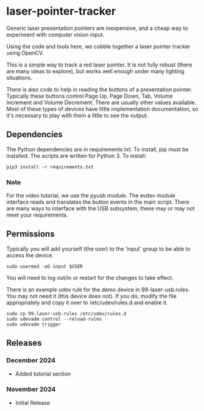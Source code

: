 # laser-pointer-tracker

Generic laser presentation pointers are inexpensive, and a cheap way to experiment with computer vision input.

Using the code and tools here, we cobble together a laser pointer tracker using OpenCV.

This is a simple way to track a red laser pointer. It is not fully robust (there are many ideas to explore), but 
works well enough under many lighting situations.

There is also code to help in reading the buttons of a presentation pointer. Typically these buttons control Page Up,
Page Down, Tab, Volume Increment and Volume Decrement. There are usually other values available. Most of these types
of devices have little implementation documentation, so it's necessary to play with them a little to see the output.

## Dependencies
The Python dependencies are in requirements.txt. To install, pip must be installed. The scripts are written for Python 3. To install:
```
pip3 install -r requirements.txt
```
### Note
For the video tutorial, we use the pyusb module. The evdev module interface reads and translates the button events in the main script. There are many ways to interface with the USB subsystem, these may or may not meet your requirements.


## Permissions
Typically you will add yourself (the user) to the 'input' group to be able to access the device.
```
sudo usermod -aG input $USER
```
You will need to log out/in or restart for the changes to take effect.

There is an example udev rule for the demo device in 99-laser-usb.rules. You may not need it (this device does not). If you do, modify the file appropriately and copy it over to /etc/udev/rules.d and enable it.

```
sudo cp 99-laser-usb.rules /etc/udev/rules.d
sudo udevadm control --reload-rules
sudo udevadm trigger
```

## Releases
### December 2024
* Added tutorial section
  
### November 2024
* Initial Release
